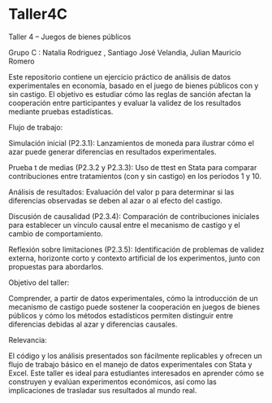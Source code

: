 # Taller4C

Taller 4 – Juegos de bienes públicos

Grupo C : Natalia Rodriguez , Santiago José Velandia, Julian Mauricio Romero

Este repositorio contiene un ejercicio práctico de análisis de datos experimentales en economía, basado en el juego de bienes públicos con y sin castigo. El objetivo es estudiar cómo las reglas de sanción afectan la cooperación entre participantes y evaluar la validez de los resultados mediante pruebas estadísticas.

Flujo de trabajo:

Simulación inicial (P2.3.1): Lanzamientos de moneda para ilustrar cómo el azar puede generar diferencias en resultados experimentales.

Prueba t de medias (P2.3.2 y P2.3.3): Uso de ttest en Stata para comparar contribuciones entre tratamientos (con y sin castigo) en los períodos 1 y 10.

Análisis de resultados: Evaluación del valor p para determinar si las diferencias observadas se deben al azar o al efecto del castigo.

Discusión de causalidad (P2.3.4): Comparación de contribuciones iniciales para establecer un vínculo causal entre el mecanismo de castigo y el cambio de comportamiento.

Reflexión sobre limitaciones (P2.3.5): Identificación de problemas de validez externa, horizonte corto y contexto artificial de los experimentos, junto con propuestas para abordarlos.

Objetivo del taller:

Comprender, a partir de datos experimentales, cómo la introducción de un mecanismo de castigo puede sostener la cooperación en juegos de bienes públicos y cómo los métodos estadísticos permiten distinguir entre diferencias debidas al azar y diferencias causales.

Relevancia:

El código y los análisis presentados son fácilmente replicables y ofrecen un flujo de trabajo básico en el manejo de datos experimentales con Stata y Excel. Este taller es ideal para estudiantes interesados en aprender cómo se construyen y evalúan experimentos económicos, así como las implicaciones de trasladar sus resultados al mundo real.
